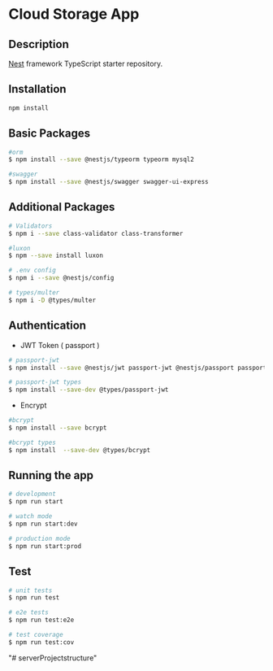 # Cloud Storage App

## Description

[Nest](https://github.com/nestjs/nest) framework TypeScript starter repository.

## Installation

```bash
npm install
```

## Basic Packages

```bash
#orm
$ npm install --save @nestjs/typeorm typeorm mysql2

#swagger
$ npm install --save @nestjs/swagger swagger-ui-express
```

## Additional Packages

```bash
# Validators
$ npm i --save class-validator class-transformer

#luxon
$ npm --save install luxon

# .env config
$ npm i --save @nestjs/config

# types/multer
$ npm i -D @types/multer
```
## Authentication

- JWT Token ( passport )

```bash
# passport-jwt
$ npm install --save @nestjs/jwt passport-jwt @nestjs/passport passport

# passport-jwt types
$ npm install --save-dev @types/passport-jwt
```

- Encrypt

```bash
#bcrypt
$ npm install --save bcrypt

#bcrypt types
$ npm install  --save-dev @types/bcrypt
```

## Running the app

```bash
# development
$ npm run start

# watch mode
$ npm run start:dev

# production mode
$ npm run start:prod
```

## Test

```bash
# unit tests
$ npm run test

# e2e tests
$ npm run test:e2e

# test coverage
$ npm run test:cov
```
"# serverProjectstructure" 
